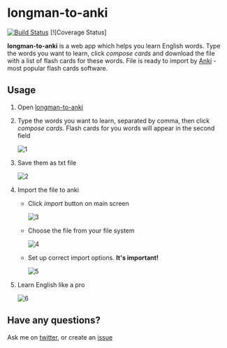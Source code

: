 # longman-to-anki 
[![Build Status](https://travis-ci.org/yakhinvadim/longman-to-anki.svg?branch=master)](https://travis-ci.org/yakhinvadim/longman-to-anki) [![Coverage Status]

**longman-to-anki** is a web app which helps you learn English words. Type the words you want to learn, click *compose cards* and download the file with a list of flash cards for these words. File is ready to import by [Anki](http://ankisrs.net/) - most popular flash cards software.

## Usage
1. Open [longman-to-anki](https://yakhinvadim.github.io/longman-to-anki/)
2. Type the words you want to learn, separated by comma, then click *compose cards*. Flash cards for you words will appear in the second field

	 ![1](https://raw.githubusercontent.com/yakhinvadim/longman-to-anki/master/images/1.png)

3. Save them as txt file

	 ![2](https://raw.githubusercontent.com/yakhinvadim/longman-to-anki/master/images/2.png)
4. Import the file to anki
	* Click *import* button on main screen

		![3](https://raw.githubusercontent.com/yakhinvadim/longman-to-anki/master/images/3.png)

	* Choose the file from your file system

		![4](https://raw.githubusercontent.com/yakhinvadim/longman-to-anki/master/images/4.png)

	* Set up correct import options. **It's important!**

		![5](https://raw.githubusercontent.com/yakhinvadim/longman-to-anki/master/images/5.png)


5. Learn English like a pro

	 ![6](https://raw.githubusercontent.com/yakhinvadim/longman-to-anki/master/images/6.png)

## Have any questions?
Ask me on [twitter](https://twitter.com/yakhinvadim), or create an [issue](https://github.com/yakhinvadim/longman-to-anki/issues/new)
